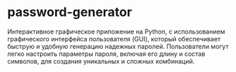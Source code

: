 # password-generator
Интерактивное графическое приложение на Python, с использованием графического интерфейса пользователя (GUI), который обеспечивает быструю и удобную генерацию надежных паролей. Пользователи могут легко настроить параметры пароля, включая его длину и состав символов, для создания уникальных и сложных комбинаций.
